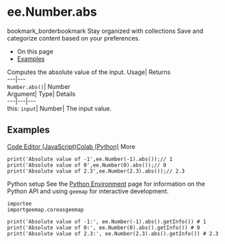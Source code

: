  
#  ee.Number.abs 
bookmark_borderbookmark Stay organized with collections  Save and categorize content based on your preferences.
  * On this page
  * [Examples](https://developers.google.com/earth-engine/apidocs/ee-number-abs#examples)


Computes the absolute value of the input. 
Usage| Returns  
---|---  
`Number.abs()`| Number  
Argument| Type| Details  
---|---|---  
this: `input`| Number| The input value.  
## Examples
[Code Editor (JavaScript)](https://developers.google.com/earth-engine/apidocs/ee-number-abs#code-editor-javascript-sample)[Colab (Python)](https://developers.google.com/earth-engine/apidocs/ee-number-abs#colab-python-sample) More
```
print('Absolute value of -1',ee.Number(-1).abs());// 1
print('Absolute value of 0',ee.Number(0).abs());// 0
print('Absolute value of 2.3',ee.Number(2.3).abs());// 2.3
```
Python setup
See the [ Python Environment](https://developers.google.com/earth-engine/guides/python_install) page for information on the Python API and using `geemap` for interactive development.
```
importee
importgeemap.coreasgeemap
```
```
print('Absolute value of -1:', ee.Number(-1).abs().getInfo()) # 1
print('Absolute value of 0:', ee.Number(0).abs().getInfo()) # 0
print('Absolute value of 2.3:', ee.Number(2.3).abs().getInfo()) # 2.3
```

